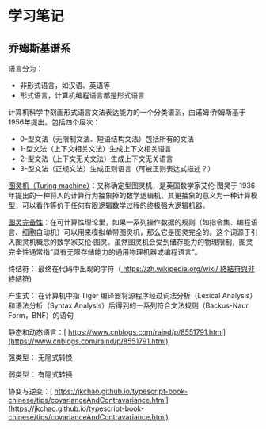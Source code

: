 # 学习笔记

## 乔姆斯基谱系

语言分为：

* 非形式语言，如汉语、英语等
* 形式语言，计算机编程语言都是形式语言

计算机科学中刻画形式语言文法表达能力的一个分类谱系，由诺姆·乔姆斯基于1956年提出。包括四个层次：

* 0-型文法（无限制文法、短语结构文法）包括所有的文法
* 1-型文法（上下文相关文法）生成上下文相关语言
* 2-型文法（上下文无关文法）生成上下文无关语言
* 3-型文法（正规文法）生成正则语言（可被正则表达式描述？）

[图灵机（Turing machine）](https://zh.wikipedia.org/wiki/图灵机)：又称确定型图灵机，是英国数学家艾伦·图灵于 1936 年提出的一种将人的计算行为抽象掉的数学逻辑机，其更抽象的意义为一种计算模型，可以看作等价于任何有限逻辑数学过程的终极强大逻辑机器。

[图灵完备性](https://zh.wikipedia.org/wiki/圖靈完備性)：在可计算性理论里，如果一系列操作数据的规则（如指令集、编程语言、细胞自动机）可以用来模拟单带图灵机，那么它是图灵完全的。这个词源于引入图灵机概念的数学家艾伦·图灵。虽然图灵机会受到储存能力的物理限制，图灵完全性通常指“具有无限存储能力的通用物理机器或编程语言”。

终结符： 最终在代码中出现的字符（[ https://zh.wikipedia.org/wiki/ 終結符與非終結符](https://zh.wikipedia.org/wiki/終結符與非終結符))

产生式： 在计算机中指 Tiger 编译器将源程序经过词法分析（Lexical Analysis）和语法分析（Syntax Analysis）后得到的一系列符合文法规则（Backus-Naur Form，BNF）的语句

静态和动态语言：[ https://www.cnblogs.com/raind/p/8551791.html](https://www.cnblogs.com/raind/p/8551791.html)

强类型： 无隐式转换

弱类型： 有隐式转换

协变与逆变：[ https://jkchao.github.io/typescript-book-chinese/tips/covarianceAndContravariance.html](https://jkchao.github.io/typescript-book-chinese/tips/covarianceAndContravariance.html)